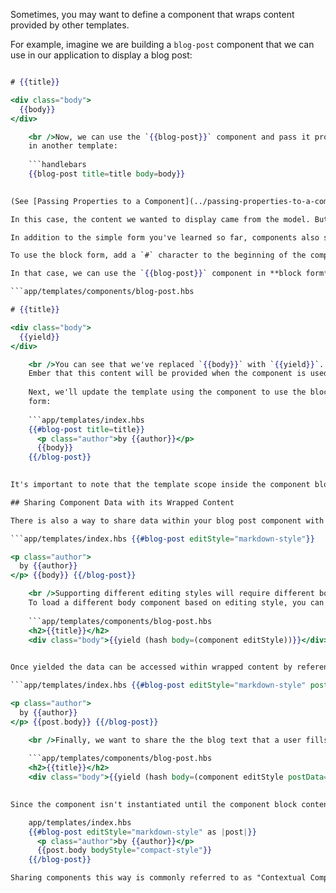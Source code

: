 Sometimes, you may want to define a component that wraps content provided by other templates.

For example, imagine we are building a `blog-post` component that we can use in our application to display a blog post:

```app/templates/components/blog-post.hbs 

# {{title}}

<div class="body">
  {{body}}
</div>

    <br />Now, we can use the `{{blog-post}}` component and pass it properties
    in another template:
    
    ```handlebars
    {{blog-post title=title body=body}}
    

(See [Passing Properties to a Component](../passing-properties-to-a-component/) for more.)

In this case, the content we wanted to display came from the model. But what if we want the developer using our component to be able to provide custom HTML content?

In addition to the simple form you've learned so far, components also support being used in **block form**. In block form, components can be passed a Handlebars template that is rendered inside the component's template wherever the `{{yield}}` expression appears.

To use the block form, add a `#` character to the beginning of the component name, then make sure to add a closing tag. (See the Handlebars documentation on [block expressions](http://handlebarsjs.com/#block-expressions) for more.)

In that case, we can use the `{{blog-post}}` component in **block form** and tell Ember where the block content should be rendered using the `{{yield}}` helper. To update the example above, we'll first change the component's template:

```app/templates/components/blog-post.hbs 

# {{title}}

<div class="body">
  {{yield}}
</div>

    <br />You can see that we've replaced `{{body}}` with `{{yield}}`. This tells
    Ember that this content will be provided when the component is used.
    
    Next, we'll update the template using the component to use the block
    form:
    
    ```app/templates/index.hbs
    {{#blog-post title=title}}
      <p class="author">by {{author}}</p>
      {{body}}
    {{/blog-post}}
    

It's important to note that the template scope inside the component block is the same as outside. If a property is available in the template outside the component, it is also available inside the component block.

## Sharing Component Data with its Wrapped Content

There is also a way to share data within your blog post component with the content it is wrapping. In our blog post component we want to provide a way for the user to configure what type of style they want to write their post in. We will give them the option to specify either `markdown-style` or `html-style`.

```app/templates/index.hbs {{#blog-post editStyle="markdown-style"}} 

<p class="author">
  by {{author}}
</p> {{body}} {{/blog-post}}

    <br />Supporting different editing styles will require different body components to provide special validation and highlighting.
    To load a different body component based on editing style, you can yield the component using the component helper and hash helper.
    
    ```app/templates/components/blog-post.hbs
    <h2>{{title}}</h2>
    <div class="body">{{yield (hash body=(component editStyle))}}</div>
    

Once yielded the data can be accessed within wrapped content by referencing the `as` variable. Now a component called `markdown-style` will be rendered in `{{post.body}}`.

```app/templates/index.hbs {{#blog-post editStyle="markdown-style" postData=myText as |post|}} 

<p class="author">
  by {{author}}
</p> {{post.body}} {{/blog-post}}

    <br />Finally, we want to share the the blog text that a user fills out for the post within our `blog-post` and body components. To share the blog text with the new body component, we'll add a `postData` argument to the component helper.
    
    ```app/templates/components/blog-post.hbs
    <h2>{{title}}</h2>
    <div class="body">{{yield (hash body=(component editStyle postData=postData))}}</div>
    

Since the component isn't instantiated until the component block content is rendered, we can add additional arguments within the block. In this case we'll add a text style option which will dictate the style of body text we want in our post. When `{{post.body}}` is instantiated, it will have both the edit style and the `postData` given by its wrapping component.

    app/templates/index.hbs
    {{#blog-post editStyle="markdown-style" as |post|}}
      <p class="author">by {{author}}</p>
      {{post.body bodyStyle="compact-style"}}
    {{/blog-post}}

Sharing components this way is commonly referred to as "Contextual Components", because the component is shared only with the context of the parent component's block area.
